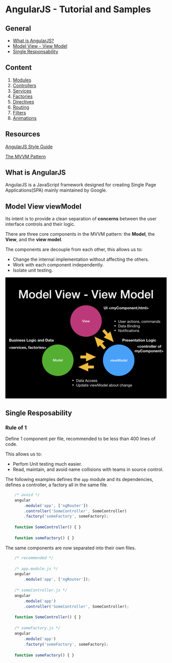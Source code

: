 # AngularJS - Tutorial and Samples

## General
* [What is AngularJS?](#what-is-angularjs)    
* [Model View - View Model](#model-view-viewmodel)
* [Single Responsability](#single-resposability)

## Content
1. [Modules]()
2. [Controllers]()
3. [Services]()
4. [Factories]()
5. [Directives]()
6. [Routing]()
7. [Filters]()
8. [Animations]()

## Resources
[AngularJS Style Guide](https://github.com/johnpapa/angular-styleguide/blob/master/a1/README.md)

[The MVVM Pattern](https://msdn.microsoft.com/en-us/library/hh848246.aspx)

## What is AngularJS
AngularJS is a JavaScript framework designed for creating Single Page Applications(SPA) mainly maintained by Google.

## Model View viewModel
Its intent is to provide a clean separation of **concerns** between the user interface controls and their logic. 

There are three core components in the MVVM pattern: the **Model**, the **View**, and the **view model**. 

The components are decouple from each other, this allows us to: 

* Change the internal implementation without affecting the others.
* Work with each component independently.
* Isolate unit testing.

![alt text](https://github.com/MichaelBlaze3/angularJsTuts/blob/master/_assets/ModelViewViewModel.jpeg "Model View viewModel")


## Single Resposability
### Rule of 1
Define 1 component per file, recommended to be less than 400 lines of code.

This allows us to:
* Perfom Unit testing much easier.
* Read, maintain, and avoid name collisions with teams in source control.

The following examples defines the `app` module and its dependencies, defines a controller, a factory all in the same file.

```javascript
    /* avoid */
    angular
        .module('app', ['ngRouter'])
        .controller('SomeController', SomeController)
        .factory('someFactory', someFactory);

    function SomeController() { }

    function someFactory() { }
```

The same components are now separated into their own files.

```javascript
    /* recommended */
    
    /* app.module.js */
    angular
        .module('app', ['ngRouter']); 
    
    /* someController.js */ 
    angular
        .module('app')
        .controller('SomeController', SomeController);

    function SomeController() { }

    /* someFactory.js */ 
    angular
        .module('app')
        .factory('someFactory', someFactory);

    function someFactory() { }
```
